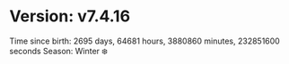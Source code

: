 # Version: v7.4.16
Time since birth: 2695 days, 64681 hours, 3880860 minutes, 232851600 seconds
Season: Winter ❄️
